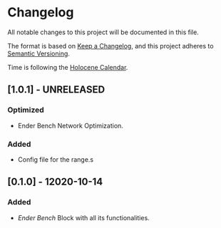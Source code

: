 # Changelog
All notable changes to this project will be documented in this file.

The format is based on [Keep a Changelog](https://keepachangelog.com/en/1.0.0/),
and this project adheres to [Semantic Versioning](https://semver.org/spec/v2.0.0.html).

Time is following the [Holocene Calendar](https://en.wikipedia.org/wiki/Holocene_calendar).

## [1.0.1] - UNRELEASED
### Optimized
- Ender Bench Network Optimization.

### Added
- Config file for the range.s


## [0.1.0] - 12020-10-14
### Added
- _Ender Bench_ Block with all its functionalities.
